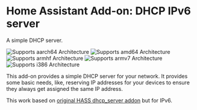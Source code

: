 # Home Assistant Add-on: DHCP IPv6 server

A simple DHCP server.

![Supports aarch64 Architecture][aarch64-shield] ![Supports amd64 Architecture][amd64-shield] ![Supports armhf Architecture][armhf-shield] ![Supports armv7 Architecture][armv7-shield] ![Supports i386 Architecture][i386-shield]

This add-on provides a simple DHCP server for your network.
It provides some basic needs, like, reserving IP addresses for your devices
to ensure they always get assigned the same IP address.

This work based on [original HASS dhcp_server addon](https://github.com/home-assistant/addons/tree/master/dhcp_server) but for IPv6.

[aarch64-shield]: https://img.shields.io/badge/aarch64-yes-green.svg
[amd64-shield]: https://img.shields.io/badge/amd64-yes-green.svg
[armhf-shield]: https://img.shields.io/badge/armhf-yes-green.svg
[armv7-shield]: https://img.shields.io/badge/armv7-yes-green.svg
[i386-shield]: https://img.shields.io/badge/i386-yes-green.svg
